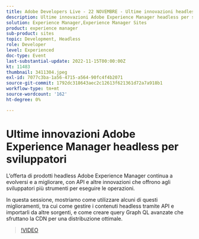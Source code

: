```yaml
---
title: Adobe Developers Live - 22 NOVEMBRE - Ultime innovazioni headless di Adobe Experience Manager per sviluppatori
description: Ultime innovazioni Adobe Experience Manager headless per sviluppatoriL’offerta di prodotti Adobe Experience Manager headless continua a evolversi e a migliorare, con API e altre innovazioni che offrono agli sviluppatori più strumenti per realizzare cose.In questa sessione, mostriamo come utilizzare alcuni di questi miglioramenti, tra cui come gestire i contenuti headless tramite API e importare da altre sorgenti, e come creare query Graph QL avanzate che sfruttano la rete CDN per una distribuzione ottimale.
solution: Experience Manager,Experience Manager Sites
product: experience manager
sub-product: sites
topic: Development, Headless
role: Developer
level: Experienced
doc-type: Event
last-substantial-update: 2022-11-15T00:00:00Z
kt: 11483
thumbnail: 3411304.jpeg
exl-id: 7077c3ba-1a56-4715-a564-90fc4f4b2071
source-git-commit: 1792dc318643aec2c12613f621361d72a7a918b1
workflow-type: tm+mt
source-wordcount: '162'
ht-degree: 0%

---
```


# Ultime innovazioni Adobe Experience Manager headless per sviluppatori

L’offerta di prodotti headless Adobe Experience Manager continua a evolversi e a migliorare, con API e altre innovazioni che offrono agli sviluppatori più strumenti per eseguire le operazioni.

In questa sessione, mostriamo come utilizzare alcuni di questi miglioramenti, tra cui come gestire i contenuti headless tramite API e importarli da altre sorgenti, e come creare query Graph QL avanzate che sfruttano la CDN per una distribuzione ottimale.

>[!VIDEO](https://video.tv.adobe.com/v/3411304/?quality=12&learn=on)
